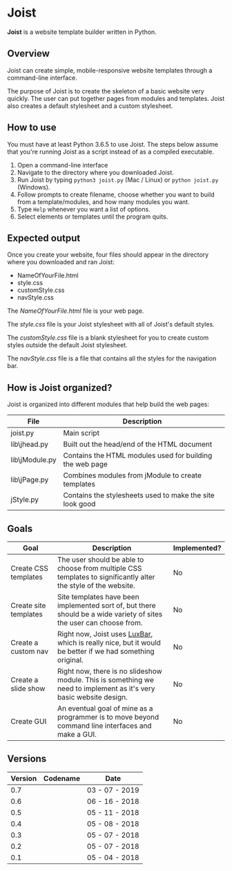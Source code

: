 # Joist

**Joist** is a website template builder written in Python.

## Overview

Joist can create simple, mobile-responsive website templates through a command-line interface.

The purpose of Joist is to create the skeleton of a basic website very quickly. The user can put together pages from modules and templates. Joist also creates a default stylesheet and a custom stylesheet.

## How to use

You must have at least Python 3.6.5 to use Joist. The steps below assume that you're running Joist as a script instead of as a compiled executable.

1. Open a command-line interface
2. Navigate to the directory where you downloaded Joist.
3. Run Joist by typing `python3 joist.py` (Mac / Linux) or `python joist.py` (Windows).
4. Follow prompts to create filename, choose whether you want to build from a template/modules, and how many modules you want.
5. Type `Help` whenever you want a list of options.
6. Select elements or templates until the program quits.

## Expected output

Once you create your website, four files should appear in the directory where you downloaded and ran Joist:

* NameOfYourFile.html
* style.css
* customStyle.css
* navStyle.css

The *NameOfYourFile.html* file is your web page.

The *style.css* file is your Joist stylesheet with all of Joist's default styles.

The *customStyle.css* file is a blank stylesheet for you to create custom styles outside the default Joist stylesheet.

The *navStyle.css* file is a file that contains all the styles for the navigation bar.

## How is Joist organized?

Joist is organized into different modules that help build the web pages:

| File           | Description                                              |
|----------------|----------------------------------------------------------|
| joist.py       | Main script                                              |
| lib\jhead.py   | Built out the head/end of the HTML document              |
| lib\jModule.py | Contains the HTML modules used for building the web page |
| lib\jPage.py   | Combines modules from jModule to create templates        |
| jStyle.py      | Contains the stylesheets used to make the site look good |

## Goals

| Goal                  | Description                                                                                                                                  | Implemented? |
|-----------------------|----------------------------------------------------------------------------------------------------------------------------------------------|--------------|
| Create CSS templates  | The user should be able to choose from multiple CSS templates to significantly alter the style of the website.                               | No           |
| Create site templates | Site templates have been implemented sort of, but there should be a wide variety of sites the user can choose from.                          | No           |
| Create a custom nav   | Right now, Joist uses [LuxBar](https://github.com/balzss/luxbar), which is really nice, but it would be better if we had something original. | No           |
| Create a slide show   | Right now, there is no slideshow module. This is something we need to implement as it's very basic website design.                           | No           |
| Create GUI            | An eventual goal of mine as a programmer is to move beyond command line interfaces and make a GUI.                                           | No           |

## Versions

| Version | Codename | Date           |
|---------|----------|----------------|
| 0.7     |          | 03 - 07 - 2019 |
| 0.6     |          | 06 - 16 - 2018 |
| 0.5     |          | 05 - 11 - 2018 |
| 0.4     |          | 05 - 08 - 2018 |
| 0.3     |          | 05 - 07 - 2018 |
| 0.2     |          | 05 - 07 - 2018 |
| 0.1     |          | 05 - 04 - 2018 |
